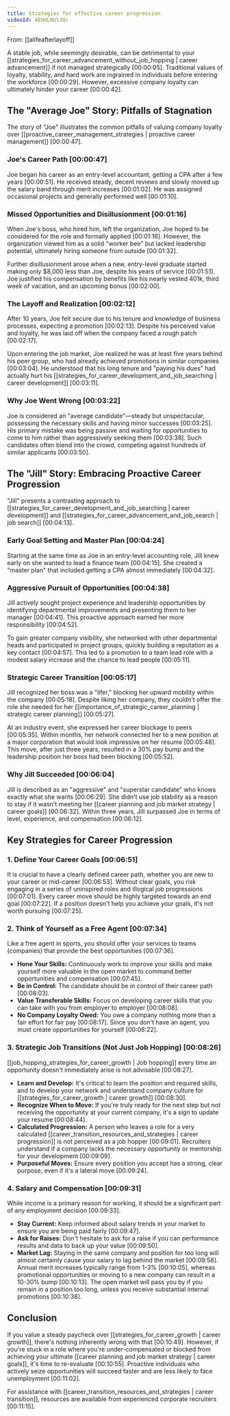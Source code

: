 ```yaml
---
title: Strategies for effective career progression
videoId: AEHdLNUlJQc
---
```


From: [[alifeafterlayoff]] <br/> 

A stable job, while seemingly desirable, can be detrimental to your [[strategies_for_career_advancement_without_job_hopping | career advancement]] if not managed strategically [00:00:05]. Traditional values of loyalty, stability, and hard work are ingrained in individuals before entering the workforce [00:00:29]. However, excessive company loyalty can ultimately hinder your career [00:00:42].

## The "Average Joe" Story: Pitfalls of Stagnation

The story of "Joe" illustrates the common pitfalls of valuing company loyalty over [[proactive_career_management_strategies | proactive career management]] [00:00:47].

### Joe's Career Path <a class="yt-timestamp" data-t="00:00:47">[00:00:47]</a>
Joe began his career as an entry-level accountant, getting a CPA after a few years [00:00:51]. He received steady, decent reviews and slowly moved up the salary band through merit increases [00:01:02]. He was assigned occasional projects and generally performed well [00:01:10].

### Missed Opportunities and Disillusionment <a class="yt-timestamp" data-t="00:01:16">[00:01:16]</a>
When Joe's boss, who hired him, left the organization, Joe hoped to be considered for the role and formally applied [00:01:16]. However, the organization viewed him as a solid "worker bee" but lacked leadership potential, ultimately hiring someone from outside [00:01:32].

Further disillusionment arose when a new, entry-level graduate started making only $8,000 less than Joe, despite his years of service [00:01:51]. Joe justified his compensation by benefits like his nearly vested 401k, third week of vacation, and an upcoming bonus [00:02:00].

### The Layoff and Realization <a class="yt-timestamp" data-t="00:02:12">[00:02:12]</a>
After 10 years, Joe felt secure due to his tenure and knowledge of business processes, expecting a promotion [00:02:13]. Despite his perceived value and loyalty, he was laid off when the company faced a rough patch [00:02:17].

Upon entering the job market, Joe realized he was at least five years behind his peer group, who had already achieved promotions in similar companies [00:03:04]. He understood that his long tenure and "paying his dues" had actually hurt his [[strategies_for_career_development_and_job_searching | career development]] [00:03:11].

### Why Joe Went Wrong <a class="yt-timestamp" data-t="00:03:22">[00:03:22]</a>
Joe is considered an "average candidate"—steady but unspectacular, possessing the necessary skills and having minor successes [00:03:25]. His primary mistake was being passive and waiting for opportunities to come to him rather than aggressively seeking them [00:03:38]. Such candidates often blend into the crowd, competing against hundreds of similar applicants [00:03:50].

## The "Jill" Story: Embracing Proactive Career Progression

"Jill" presents a contrasting approach to [[strategies_for_career_development_and_job_searching | career development]] and [[strategies_for_career_advancement_and_job_search | job search]] [00:04:13].

### Early Goal Setting and Master Plan <a class="yt-timestamp" data-t="00:04:24">[00:04:24]</a>
Starting at the same time as Joe in an entry-level accounting role, Jill knew early on she wanted to lead a finance team [00:04:15]. She created a "master plan" that included getting a CPA almost immediately [00:04:32].

### Aggressive Pursuit of Opportunities <a class="yt-timestamp" data-t="00:04:38">[00:04:38]</a>
Jill actively sought project experience and leadership opportunities by identifying departmental improvements and presenting them to her manager [00:04:41]. This proactive approach earned her more responsibility [00:04:52].

To gain greater company visibility, she networked with other departmental heads and participated in project groups, quickly building a reputation as a key contact [00:04:57]. This led to a promotion to a team lead role with a modest salary increase and the chance to lead people [00:05:11].

### Strategic Career Transition <a class="yt-timestamp" data-t="00:05:17">[00:05:17]</a>
Jill recognized her boss was a "lifer," blocking her upward mobility within the company [00:05:18]. Despite liking her company, they couldn't offer the role she needed for her [[importance_of_strategic_career_planning | strategic career planning]] [00:05:27].

At an industry event, she expressed her career blockage to peers [00:05:35]. Within months, her network connected her to a new position at a major corporation that would look impressive on her resume [00:05:48]. This move, after just three years, resulted in a 30% pay bump and the leadership position her boss had been blocking [00:05:52].

### Why Jill Succeeded <a class="yt-timestamp" data-t="00:06:04">[00:06:04]</a>
Jill is described as an "aggressive" and "superstar candidate" who knows exactly what she wants [00:06:29]. She didn't use job stability as a reason to stay if it wasn't meeting her [[career planning and job market strategy | career goals]] [00:06:32]. Within three years, Jill surpassed Joe in terms of level, experience, and compensation [00:06:12].

## Key Strategies for Career Progression

### 1. Define Your Career Goals <a class="yt-timestamp" data-t="00:06:51">[00:06:51]</a>
It is crucial to have a clearly defined career path, whether you are new to your career or mid-career [00:06:53]. Without clear goals, you risk engaging in a series of uninspired roles and illogical job progressions [00:07:01]. Every career move should be highly targeted towards an end goal [00:07:22]. If a position doesn't help you achieve your goals, it's not worth pursuing [00:07:25].

### 2. Think of Yourself as a Free Agent <a class="yt-timestamp" data-t="00:07:34">[00:07:34]</a>
Like a free agent in sports, you should offer your services to teams (companies) that provide the best opportunities [00:07:36].

*   **Hone Your Skills:** Continuously work to improve your skills and make yourself more valuable in the open market to command better opportunities and compensation [00:07:45].
*   **Be in Control:** The candidate should be in control of their career path [00:08:03].
*   **Value Transferable Skills:** Focus on developing career skills that you can take with you from employer to employer [00:08:08].
*   **No Company Loyalty Owed:** You owe a company nothing more than a fair effort for fair pay [00:08:17]. Since you don't have an agent, you must create opportunities for yourself [00:08:22].

### 3. Strategic Job Transitions (Not Just Job Hopping) <a class="yt-timestamp" data-t="00:08:26">[00:08:26]</a>
[[job_hopping_strategies_for_career_growth | Job hopping]] every time an opportunity doesn't immediately arise is not advisable [00:08:27].

*   **Learn and Develop:** It's critical to learn the position and required skills, and to develop your network and understand company culture for [[strategies_for_career_growth | career growth]] [00:08:30].
*   **Recognize When to Move:** If you're truly ready for the next step but not receiving the opportunity at your current company, it's a sign to update your resume [00:08:44].
*   **Calculated Progression:** A person who leaves a role for a very calculated [[career_transition_resources_and_strategies | career progression]] is not perceived as a job hopper [00:09:01]. Recruiters understand if a company lacks the necessary opportunity or mentorship for your development [00:09:09].
*   **Purposeful Moves:** Ensure every position you accept has a strong, clear purpose, even if it's a lateral move [00:09:24].

### 4. Salary and Compensation <a class="yt-timestamp" data-t="00:09:31">[00:09:31]</a>
While income is a primary reason for working, it should be a significant part of any employment decision [00:09:33].

*   **Stay Current:** Keep informed about salary trends in your market to ensure you are being paid fairly [00:09:47].
*   **Ask for Raises:** Don't hesitate to ask for a raise if you can performance results and data to back up your value [00:09:50].
*   **Market Lag:** Staying in the same company and position for too long will almost certainly cause your salary to lag behind the market [00:09:58]. Annual merit increases typically range from 1-3% [00:10:05], whereas promotional opportunities or moving to a new company can result in a 10-30% bump [00:10:13]. The open market will pass you by if you remain in a position too long, unless you receive substantial internal promotions [00:10:38].

## Conclusion

If you value a steady paycheck over [[strategies_for_career_growth | career growth]], there's nothing inherently wrong with that [00:10:49]. However, if you're stuck in a role where you're under-compensated or blocked from achieving your ultimate [[career planning and job market strategy | career goals]], it's time to re-evaluate [00:10:55]. Proactive individuals who actively seize opportunities will succeed faster and are less likely to face unemployment [00:11:02].

For assistance with [[career_transition_resources_and_strategies | career transition]], resources are available from experienced corporate recruiters [00:11:15].